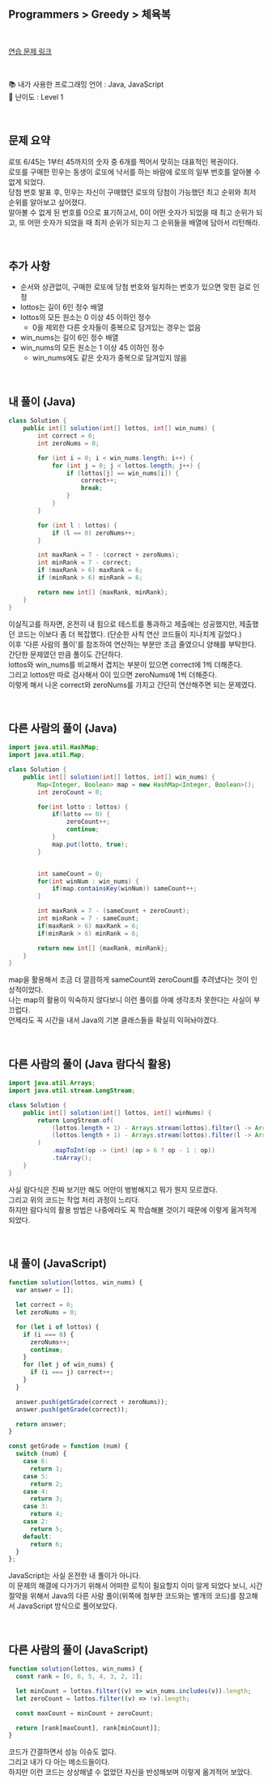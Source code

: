 ## **Programmers > Greedy > 체육복**

</br>

[연습 문제 링크](https://programmers.co.kr/learn/courses/30/lessons/77484)

</br>

:books: 내가 사용한 프로그래밍 언어 : Java, JavaScript  
:roller_coaster: 난이도 : Level 1

</br>

## 문제 요약

로또 6/45는 1부터 45까지의 숫자 중 6개를 찍어서 맞히는 대표적인 복권이다.  
로또를 구매한 민우는 동생이 로또에 낙서를 하는 바람에 로또의 일부 번호를 알아볼 수 없게 되었다.  
당첨 번호 발표 후, 민우는 자신이 구매했던 로또의 당첨이 가능했던 최고 순위와 최저 순위를 알아보고 싶어졌다.  
알아볼 수 없게 된 번호를 0으로 표기하고서, 0이 어떤 숫자가 되었을 때 최고 순위가 되고, 또 어떤 숫자가 되었을 때 최저 순위가 되는지 그 순위들을 배열에 담아서 리턴해라.

</br>

## 추가 사항

- 순서와 상관없이, 구매한 로또에 당첨 번호와 일치하는 번호가 있으면 맞힌 걸로 인정
- lottos는 길이 6인 정수 배열
- lottos의 모든 원소는 0 이상 45 이하인 정수
  - 0을 제외한 다른 숫자들이 중복으로 담겨있는 경우는 없음
- win_nums는 길이 6인 정수 배열
- win_nums의 모든 원소는 1 이상 45 이하인 정수
  - win_nums에도 같은 숫자가 중복으로 담겨있지 않음

</br>

## 내 풀이 (Java)

```java
class Solution {
    public int[] solution(int[] lottos, int[] win_nums) {
        int correct = 0;
        int zeroNums = 0;

        for (int i = 0; i < win_nums.length; i++) {
            for (int j = 0; j < lottos.length; j++) {
                if (lottos[j] == win_nums[i]) {
                    correct++;
                    break;
                }
            }
        }

        for (int l : lottos) {
            if (l == 0) zeroNums++;
        }

        int maxRank = 7 - (correct + zeroNums);
        int minRank = 7 - correct;
        if (maxRank > 6) maxRank = 6;
        if (minRank > 6) minRank = 6;

        return new int[] {maxRank, minRank};
    }
}
```

이실직고를 하자면, 온전히 내 힘으로 테스트를 통과하고 제출에는 성공했지만, 제출했던 코드는 이보다 좀 더 복잡했다. (단순한 사칙 연산 코드들이 지나치게 길었다.)  
이후 '다른 사람의 풀이'를 참조하여 연산하는 부분만 조금 줄였으니 양해를 부탁한다.  
간단한 문제였던 만큼 풀이도 간단하다.  
lottos와 win_nums를 비교해서 겹치는 부분이 있으면 correct에 1씩 더해준다.  
그리고 lottos만 따로 검사해서 0이 있으면 zeroNums에 1씩 더해준다.  
이렇게 해서 나온 correct와 zeroNums를 가지고 간단히 연산해주면 되는 문제였다.

</br>

## 다른 사람의 풀이 (Java)

```java
import java.util.HashMap;
import java.util.Map;

class Solution {
    public int[] solution(int[] lottos, int[] win_nums) {
        Map<Integer, Boolean> map = new HashMap<Integer, Boolean>();
        int zeroCount = 0;

        for(int lotto : lottos) {
            if(lotto == 0) {
                zeroCount++;
                continue;
            }
            map.put(lotto, true);
        }


        int sameCount = 0;
        for(int winNum : win_nums) {
            if(map.containsKey(winNum)) sameCount++;
        }

        int maxRank = 7 - (sameCount + zeroCount);
        int minRank = 7 - sameCount;
        if(maxRank > 6) maxRank = 6;
        if(minRank > 6) minRank = 6;

        return new int[] {maxRank, minRank};
    }
}
```

map을 활용해서 조금 더 깔끔하게 sameCount와 zeroCount를 추려냈다는 것이 인상적이었다.  
나는 map의 활용이 익숙하지 않다보니 이런 풀이를 아예 생각조차 못한다는 사실이 부끄럽다.  
언제라도 꼭 시간을 내서 Java의 기본 클래스들을 확실히 익혀놔야겠다.

</br>

## 다른 사람의 풀이 (Java 람다식 활용)

```java
import java.util.Arrays;
import java.util.stream.LongStream;

class Solution {
    public int[] solution(int[] lottos, int[] winNums) {
        return LongStream.of(
            (lottos.length + 1) - Arrays.stream(lottos).filter(l -> Arrays.stream(winNums).anyMatch(w -> w == l) || l == 0).count(),
            (lottos.length + 1) - Arrays.stream(lottos).filter(l -> Arrays.stream(winNums).anyMatch(w -> w == l)).count()
        )
            .mapToInt(op -> (int) (op > 6 ? op - 1 : op))
            .toArray();
    }
}
```

사실 람다식은 진짜 보기만 해도 어안이 벙벙해지고 뭐가 뭔지 모르겠다.  
그리고 위의 코드는 작업 처리 과정이 느리다.  
하지만 람다식의 활용 방법은 나중에라도 꼭 학습해볼 것이기 때문에 이렇게 옮겨적게 되었다.

</br>

## 내 풀이 (JavaScript)

```javascript
function solution(lottos, win_nums) {
  var answer = [];

  let correct = 0;
  let zeroNums = 0;

  for (let i of lottos) {
    if (i === 0) {
      zeroNums++;
      continue;
    }
    for (let j of win_nums) {
      if (i === j) correct++;
    }
  }

  answer.push(getGrade(correct + zeroNums));
  answer.push(getGrade(correct));

  return answer;
}

const getGrade = function (num) {
  switch (num) {
    case 6:
      return 1;
    case 5:
      return 2;
    case 4:
      return 3;
    case 3:
      return 4;
    case 2:
      return 5;
    default:
      return 6;
  }
};
```

JavaScript는 사실 온전한 내 풀이가 아니다.  
이 문제의 해결에 다가가기 위해서 어떠한 로직이 필요할지 이미 알게 되었다 보니, 시간 절약을 위해서 Java의 다른 사람 풀이(위쪽에 첨부한 코드와는 별개의 코드)를 참고해서 JavaScript 방식으로 풀어보았다.

</br>

## 다른 사람의 풀이 (JavaScript)

```javascript
function solution(lottos, win_nums) {
  const rank = [6, 6, 5, 4, 3, 2, 1];

  let minCount = lottos.filter((v) => win_nums.includes(v)).length;
  let zeroCount = lottos.filter((v) => !v).length;

  const maxCount = minCount + zeroCount;

  return [rank[maxCount], rank[minCount]];
}
```

코드가 간결하면서 성능 이슈도 없다.  
그리고 내가 다 아는 메소드들이다.  
하지만 이런 코드는 상상해낼 수 없었던 자신을 반성해보며 이렇게 옮겨적어 보았다.
